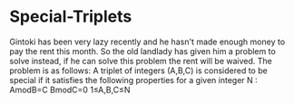 # Special-Triplets
Gintoki has been very lazy recently and he hasn't made enough money to pay the rent this month. So the old landlady has given him a problem to solve instead, if he can solve this problem the rent will be waived. The problem is as follows:  A triplet of integers (A,B,C) is considered to be special if it satisfies the following properties for a given integer N :  AmodB=C BmodC=0 1≤A,B,C≤N
